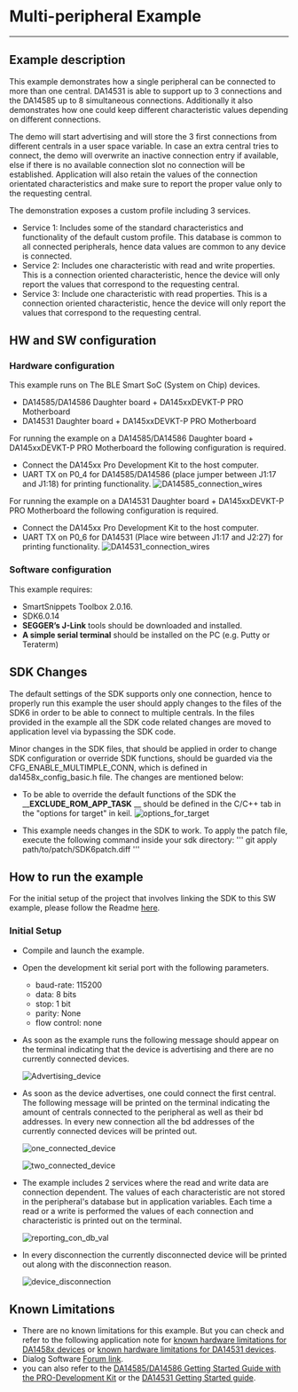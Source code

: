 # Multi-peripheral Example

---

## Example description

This example demonstrates how a single peripheral can be connected to more than one central. DA14531 is able to support up to 3 connections and the DA14585 up to 8 simultaneous connections. Additionally it also demonstrates how one could keep different characteristic values depending on different connections.

The demo will start advertising and will store the 3 first connections from different centrals in a user space variable. In case an extra central tries to connect, the demo will overwrite an inactive connection entry if available, else if there is no available connection slot no connection will be established. Application will also retain the values of the connection orientated characteristics and make sure to report the proper value only to the requesting central.  

The demonstration exposes a custom profile including 3 services.

- Service 1: Includes some of the standard characteristics and functionality of the default custom profile. This database is common to all connected peripherals, hence data values are common to any device is connected.
- Service 2: Includes one characteristic with read and write properties. This is a connection oriented characteristic, hence the device will only report the values that correspond to the requesting central.
- Service 3: Include one characteristic with read properties. This is a connection oriented characteristic, hence the device will only report the values that correspond to the requesting central.

## HW and SW configuration

### Hardware configuration

This example runs on The BLE Smart SoC (System on Chip) devices.

- DA14585/DA14586 Daughter board + DA145xxDEVKT-P PRO Motherboard
- DA14531 Daughter board + DA145xxDEVKT-P PRO Motherboard

For running the example on a DA14585/DA14586 Daughter board + DA145xxDEVKT-P PRO Motherboard the following configuration is required.

- Connect the DA145xx Pro Development Kit to the host computer.
- UART TX on P0_4 for DA14585/DA14586 (place jumper between J1:17 and J1:18) for printing functionality.
![DA14585_connection_wires](assets/da14585_pro.svg)

For running the example on a DA14531 Daughter board + DA145xxDEVKT-P PRO Motherboard the following configuration is required.

- Connect the DA145xx Pro Development Kit to the host computer.
- UART TX on P0_6 for DA14531 (Place wire between J1:17 and J2:27) for printing functionality.
![DA14531_connection_wires](assets/da14531_connection.svg)

### Software configuration

This example requires:

- SmartSnippets Toolbox 2.0.16.
- SDK6.0.14
- **SEGGER’s J-Link** tools should be downloaded and installed.
- **A simple serial terminal** should be installed on the PC (e.g. Putty or Teraterm)

## SDK Changes

The default settings of the SDK supports only one connection, hence to properly run this example the user should apply changes to the files of the SDK6 in order to be able to connect to multiple centrals. In the files provided in the example all the SDK code related changes are moved to application level via bypassing the SDK code.

Minor changes in the SDK files, that should be applied in order to change SDK configuration or override SDK functions, should be guarded via the CFG_ENABLE_MULTIMPLE_CONN, which is defined in da1458x_config_basic.h file. The changes are mentioned below:

- To be able to override the default functions of the SDK the ____EXCLUDE_ROM_APP_TASK__ __ should be defined in the C/C++ tab in the "options for target" in keil.
![options_for_target](assets/options_for_target.png)

- This example needs changes in the SDK to work. To apply the patch file, execute the following command inside your sdk directory:
'''
git apply path/to/patch/SDK6patch.diff
'''

## How to run the example

For the initial setup of the project that involves linking the SDK to this SW example, please follow the Readme [here](../../Readme.md).

### Initial Setup

- Compile and launch the example.
- Open the development kit serial port with the following parameters.

  - baud-rate: 115200
  - data: 8 bits
  - stop: 1 bit
  - parity: None
  - flow  control: none

- As soon as the example runs the following message should appear on the terminal
  indicating that the device is advertising and there are no currently connected devices.

  ![Advertising_device](assets/Advertising_device.png)

- As soon as the device advertises, one could connect the first central. The following message will be printed
  on the terminal indicating the amount of centrals connected to the peripheral as well as their bd addresses. In every new connection all the bd addresses of the currently connected devices will be printed out.

  ![one_connected_device](assets/one_connected_device.png)

  ![two_connected_device](assets/two_connected_device.png)

- The example includes 2 services where the read and write data are connection dependent. The values of each
  characteristic are not stored in the peripheral's database but in application variables. Each time a read or a write is performed the values of each connection and characteristic is printed out on the terminal.

  ![reporting_con_db_val](assets/reporting_con_db_val.png)

- In every disconnection the currently disconnected device will be printed out along with the disconnection
  reason.

  ![device_disconnection](assets/device_disconnection.png)

## Known Limitations

- There are no known limitations for this example. But you can check and refer to the following application note for
[known hardware limitations for DA1458x devices](https://www.dialog-semiconductor.com/sites/default/files/da1458x-knownlimitations_2019_01_07.pdf) or [known hardware limitations for DA14531 devices](https://www.dialog-semiconductor.com/da14531_HW_Limitation).
- Dialog Software [Forum link](https://www.dialog-semiconductor.com/forum).
- you can also refer to the [DA14585/DA14586 Getting Started Guide with the PRO-Development Kit](http://lpccs-docs.dialog-semiconductor.com/da14585_getting_started/index.html) or the [DA14531 Getting Started guide](https://www.dialog-semiconductor.com/da14531-getting-started).
